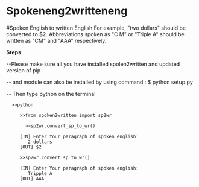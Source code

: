 # Spokeneng2writteneng

#Spoken English to written English
For example, "two dollars" should be converted to $2. Abbreviations spoken as "C M" or "Triple A" should be written as "CM" and "AAA" respectively.

**Steps:**

--Please make sure all you have installed spolen2written and updated version of pip 

-- and module can also be installed by using command : $ python setup.py

-- Then type python on the terminal

      >>python 
      
         >>from spoken2written import sp2wr
	 
	       >>sp2wr.convert_sp_to_wr()
         
         [IN] Enter Your paragraph of spoken english:
            2 dollars
         [OUT] $2
         
         >>sp2wr.convert_sp_to_wr()
         
         [IN] Enter Your paragraph of spoken english:
            Tripple A         
         [OUT] AAA
         
         
         
         
         



